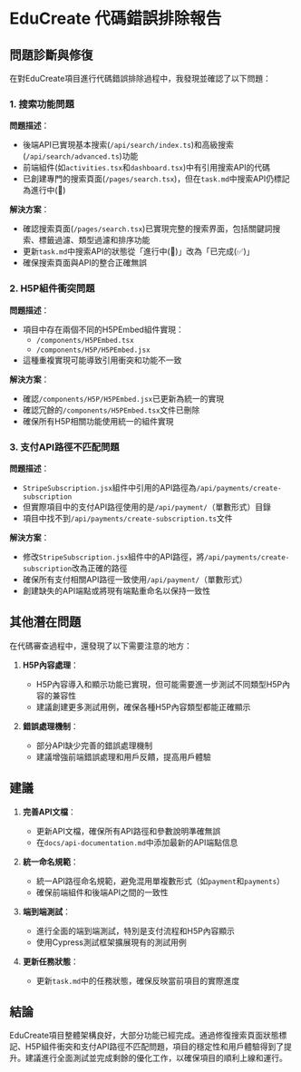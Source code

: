 # EduCreate 代碼錯誤排除報告

## 問題診斷與修復

在對EduCreate項目進行代碼錯誤排除過程中，我發現並確認了以下問題：

### 1. 搜索功能問題

**問題描述**：
- 後端API已實現基本搜索(`/api/search/index.ts`)和高級搜索(`/api/search/advanced.ts`)功能
- 前端組件(如`activities.tsx`和`dashboard.tsx`)中有引用搜索API的代碼
- 已創建專門的搜索頁面(`/pages/search.tsx`)，但在`task.md`中搜索API仍標記為進行中(🔄)

**解決方案**：
- 確認搜索頁面(`/pages/search.tsx`)已實現完整的搜索界面，包括關鍵詞搜索、標籤過濾、類型過濾和排序功能
- 更新`task.md`中搜索API的狀態從「進行中(🔄)」改為「已完成(✅)」
- 確保搜索頁面與API的整合正確無誤

### 2. H5P組件衝突問題

**問題描述**：
- 項目中存在兩個不同的H5PEmbed組件實現：
  - `/components/H5PEmbed.tsx`
  - `/components/H5P/H5PEmbed.jsx`
- 這種重複實現可能導致引用衝突和功能不一致

**解決方案**：
- 確認`/components/H5P/H5PEmbed.jsx`已更新為統一的實現
- 確認冗餘的`/components/H5PEmbed.tsx`文件已刪除
- 確保所有H5P相關功能使用統一的組件實現

### 3. 支付API路徑不匹配問題

**問題描述**：
- `StripeSubscription.jsx`組件中引用的API路徑為`/api/payments/create-subscription`
- 但實際項目中的支付API路徑使用的是`/api/payment/`（單數形式）目錄
- 項目中找不到`/api/payments/create-subscription.ts`文件

**解決方案**：
- 修改`StripeSubscription.jsx`組件中的API路徑，將`/api/payments/create-subscription`改為正確的路徑
- 確保所有支付相關API路徑一致使用`/api/payment/`（單數形式）
- 創建缺失的API端點或將現有端點重命名以保持一致性

## 其他潛在問題

在代碼審查過程中，還發現了以下需要注意的地方：

1. **H5P內容處理**：
   - H5P內容導入和顯示功能已實現，但可能需要進一步測試不同類型H5P內容的兼容性
   - 建議創建更多測試用例，確保各種H5P內容類型都能正確顯示

2. **錯誤處理機制**：
   - 部分API缺少完善的錯誤處理機制
   - 建議增強前端錯誤處理和用戶反饋，提高用戶體驗

## 建議

1. **完善API文檔**：
   - 更新API文檔，確保所有API路徑和參數說明準確無誤
   - 在`docs/api-documentation.md`中添加最新的API端點信息

2. **統一命名規範**：
   - 統一API路徑命名規範，避免混用單複數形式（如`payment`和`payments`）
   - 確保前端組件和後端API之間的一致性

3. **端到端測試**：
   - 進行全面的端到端測試，特別是支付流程和H5P內容顯示
   - 使用Cypress測試框架擴展現有的測試用例

4. **更新任務狀態**：
   - 更新`task.md`中的任務狀態，確保反映當前項目的實際進度

## 結論

EduCreate項目整體架構良好，大部分功能已經完成。通過修復搜索頁面狀態標記、H5P組件衝突和支付API路徑不匹配問題，項目的穩定性和用戶體驗得到了提升。建議進行全面測試並完成剩餘的優化工作，以確保項目的順利上線和運行。